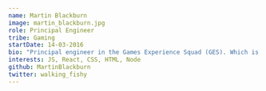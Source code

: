 ```yaml
---
name: Martin Blackburn
image: martin_blackburn.jpg
role: Principal Engineer
tribe: Gaming
startDate: 14-03-2016
bio: "Principal engineer in the Games Experience Squad (GES). Which is responsible for launching games from different providers across each of products, creating mini-games such as the Prize Machine, and the running of reality check, one of our safer gambling tools."
interests: JS, React, CSS, HTML, Node
github: MartinBlackburn
twitter: walking_fishy
---
```

